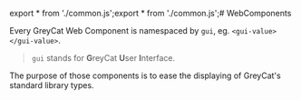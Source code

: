 export * from './common.js';export * from './common.js';# WebComponents

Every GreyCat Web Component is namespaced by `gui`, eg. `<gui-value></gui-value>`.

> `gui` stands for **G**reyCat **U**ser **I**nterface.

The purpose of those components is to ease the displaying of GreyCat's standard library types.

<!-- TODO more general explaination -->